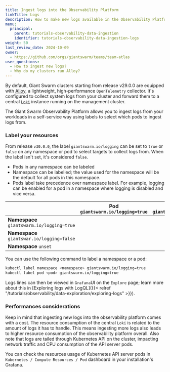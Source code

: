 ```yaml
---
title: Ingest logs into the Observability Platform
linkTitle: Logs
description: How to make new logs available in the Observability Platform in self-service.
menu:
  principal:
    parent: tutorials-observability-data-ingestion
    identifier: tutorials-observability-data-ingestion-logs
weight: 50
last_review_date: 2024-10-09
owner:
  - https://github.com/orgs/giantswarm/teams/team-atlas
user_questions:
  - How to ingest new logs?
  - Why do my clusters run Alloy?
---
```


By default, Giant Swarm clusters starting from release v29.0.0 are equipped with [Alloy](https://grafana.com/docs/alloy), a lightweight, high-performance `OpenTelemetry` collector. It's configured to collect system logs from your cluster and forward them to a central [`Loki`](https://grafana.com/docs/loki) instance running on the management cluster.

The Giant Swarm Observability Platform allows you to ingest logs from your workloads in a self-service way using labels to select which pods to ingest logs from.

### Label your resources

From release `v30.0.0`, the label `giantswarm.io/logging` can be set to `true` or `false` on any namespace or pod to select targets to collect logs from. When the label isn't set, it's considered `false`.

- Pods in any namespace can be labeled
- Namespace can be labelled; the value used for the namespace will be the default for all pods in this namespace.
- Pods label take precedence over namespace label. For example, logging can be enabled for a pod in a namespace where logging is disabled and vice versa.

||Pod `giantswarm.io/logging=true`|Pod `giantswarm.io/logging=false`|Pod `unset`
|-|------------------------------|--------------------------------|--------------------------
**Namespace** `giantswarm.io/logging=true`|<i class="fas fa-check"></i>|<i class="fas fa-times"></i>|<i class="fas fa-check"></i>
**Namespace** `giantswar.io/logging=false`|<i class="fas fa-check"></i>|<i class="fas fa-times"></i>|<i class="fas fa-times"></i>
**Namespace** `unset`|<i class="fas fa-check"></i>|<i class="fas fa-times"></i>|<i class="fas fa-times"></i>

You can use the following command to label a namespace or a pod:

```bash
kubectl label namespace <namespace> giantswarm.io/logging=true
kubectl label pod <pod> giantswarm.io/logging=true
```

Logs lines can then be viewed in `Grafana`UI on the `Explore` page; learn more about this in [Exploring logs with LogQL]({{< relref "/tutorials/observability/data-exploration/exploring-logs" >}}).

### Performances considerations

Keep in mind that ingesting new logs into the observability platform comes with a cost. The resource consumption of the central `Loki` is related to the amount of logs it has to handle. This means ingesting more logs also leads to higher resource consumption of the observability platform overall. Also note that logs are tailed through Kubernetes API on the cluster, impacting network traffic and CPU consumption of the API server pods.

You can check the resources usage of Kubernetes API server pods in `Kubernetes / Compute Resources / Pod` dashboard in your installation's Grafana.
